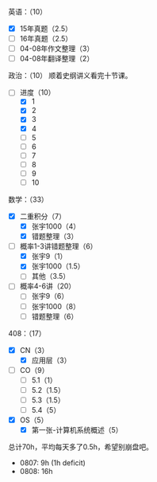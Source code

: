 
英语：（10）
- [x] 15年真题（2.5）
- [ ] 16年真题（2.5）
- [ ] 04-08年作文整理（3）
- [ ] 04-08年翻译整理（2）

政治：（10）
顺着史纲讲义看完十节课。
- [ ] 进度（10）
	- [x] 1
	- [x] 2
	- [x] 3
	- [x] 4
	- [ ] 5
	- [ ] 6
	- [ ] 7
	- [ ] 8
	- [ ] 9
	- [ ] 10

数学：（33）
- [x] 二重积分（7）
	- [x] 张宇1000（4）
	- [x] 错题整理（3）
- [ ] 概率1-3讲错题整理（6）
	- [x] 张宇9（1）
	- [x] 张宇1000（1.5）
	- [ ] 其他（3.5）
- [ ] 概率4-6讲（20）
	- [ ] 张宇9（6）
	- [ ] 张宇1000（8）
	- [ ] 错题整理（6）

408：（17）
- [x] CN（3）
	- [x] 应用层（3）
- [ ] CO（9）
	- [ ] 5.1（1）
	- [ ] 5.2（1.5）
	- [ ] 5.3（1.5）
	- [ ] 5.4（5）
- [x] OS（5）
	- [x] 第一张-计算机系统概述（5）

总计70h，平均每天多了0.5h，希望别崩盘吧。

- 0807: 9h (1h deficit)
- 0808: 16h